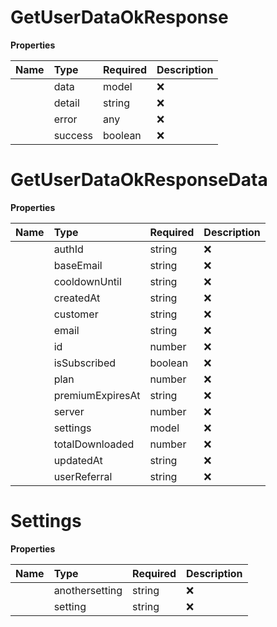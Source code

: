 # GetUserDataOkResponse



**Properties**

| Name | Type | Required | Description |
| :-------- | :----------| :----------| :----------|
    | data | model | ❌ |  |
    | detail | string | ❌ |  |
    | error | any | ❌ |  |
    | success | boolean | ❌ |  |

# GetUserDataOkResponseData



**Properties**

| Name | Type | Required | Description |
| :-------- | :----------| :----------| :----------|
    | authId | string | ❌ |  |
    | baseEmail | string | ❌ |  |
    | cooldownUntil | string | ❌ |  |
    | createdAt | string | ❌ |  |
    | customer | string | ❌ |  |
    | email | string | ❌ |  |
    | id | number | ❌ |  |
    | isSubscribed | boolean | ❌ |  |
    | plan | number | ❌ |  |
    | premiumExpiresAt | string | ❌ |  |
    | server | number | ❌ |  |
    | settings | model | ❌ |  |
    | totalDownloaded | number | ❌ |  |
    | updatedAt | string | ❌ |  |
    | userReferral | string | ❌ |  |

# Settings



**Properties**

| Name | Type | Required | Description |
| :-------- | :----------| :----------| :----------|
    | anothersetting | string | ❌ |  |
    | setting | string | ❌ |  |




